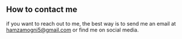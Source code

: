 
## How to contact me

if you want to reach out to me, the best way is to send me an email at <a href="mailto:hamzamogni5@gmail.com">hamzamogni5@gmail.com</a> or find me on social media.